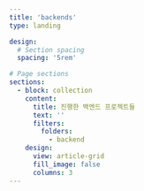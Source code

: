 ```yaml
---
title: 'backends'
type: landing

design:
  # Section spacing
  spacing: '5rem'

# Page sections
sections:
  - block: collection
    content:
      title: 진행한 백엔드 프로젝트들
      text: ''
      filters:
        folders:
          - backend
    design:
      view: article-grid
      fill_image: false
      columns: 3
---
```



